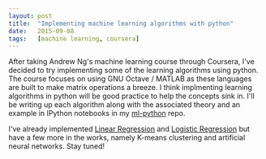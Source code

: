 ```yaml
---
layout: post
title:	"Implementing machine learning algorithms with python"
date:	2015-09-08
tags:	[machine learning, coursera]
---
```


After taking Andrew Ng's machine learning course through Coursera, I've decided
to try implementing some of the learning algorithms using python. The course
focuses on using GNU Octave / MATLAB as these languages are built to make
matrix operations a breeze. I think implmenting learning algorithms in python
will be good practice to help the concepts sink in. I'll be writing up each
algorithm along with the associated theory and an example in IPython
notebooks in my [ml-python](https://github.com/jonchar/ml-python) repo.

I've already implemented [Linear Regression](https://jonchar.github.io/Linear-Regression)
and [Logistic Regression](https://jonchar.github.io/Logistic-Regression)
but have a few more in the works, namely K-means clustering and artificial neural networks. Stay tuned!

